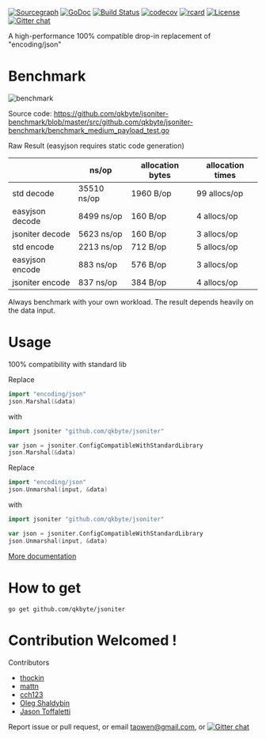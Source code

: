 [![Sourcegraph](https://sourcegraph.com/github.com/qkbyte/jsoniter/-/badge.svg)](https://sourcegraph.com/github.com/qkbyte/jsoniter?badge)
[![GoDoc](http://img.shields.io/badge/go-documentation-blue.svg?style=flat-square)](https://pkg.go.dev/github.com/qkbyte/jsoniter)
[![Build Status](https://travis-ci.org/json-iterator/go.svg?branch=master)](https://travis-ci.org/json-iterator/go)
[![codecov](https://codecov.io/gh/json-iterator/go/branch/master/graph/badge.svg)](https://codecov.io/gh/json-iterator/go)
[![rcard](https://goreportcard.com/badge/github.com/qkbyte/jsoniter)](https://goreportcard.com/report/github.com/qkbyte/jsoniter)
[![License](http://img.shields.io/badge/license-mit-blue.svg?style=flat-square)](https://raw.githubusercontent.com/json-iterator/go/master/LICENSE)
[![Gitter chat](https://badges.gitter.im/gitterHQ/gitter.png)](https://gitter.im/json-iterator/Lobby)

A high-performance 100% compatible drop-in replacement of "encoding/json"

# Benchmark

![benchmark](http://jsoniter.com/benchmarks/go-benchmark.png)

Source code: https://github.com/qkbyte/jsoniter-benchmark/blob/master/src/github.com/qkbyte/jsoniter-benchmark/benchmark_medium_payload_test.go

Raw Result (easyjson requires static code generation)

|                 | ns/op       | allocation bytes | allocation times |
| --------------- | ----------- | ---------------- | ---------------- |
| std decode      | 35510 ns/op | 1960 B/op        | 99 allocs/op     |
| easyjson decode | 8499 ns/op  | 160 B/op         | 4 allocs/op      |
| jsoniter decode | 5623 ns/op  | 160 B/op         | 3 allocs/op      |
| std encode      | 2213 ns/op  | 712 B/op         | 5 allocs/op      |
| easyjson encode | 883 ns/op   | 576 B/op         | 3 allocs/op      |
| jsoniter encode | 837 ns/op   | 384 B/op         | 4 allocs/op      |

Always benchmark with your own workload.
The result depends heavily on the data input.

# Usage

100% compatibility with standard lib

Replace

```go
import "encoding/json"
json.Marshal(&data)
```

with

```go
import jsoniter "github.com/qkbyte/jsoniter"

var json = jsoniter.ConfigCompatibleWithStandardLibrary
json.Marshal(&data)
```

Replace

```go
import "encoding/json"
json.Unmarshal(input, &data)
```

with

```go
import jsoniter "github.com/qkbyte/jsoniter"

var json = jsoniter.ConfigCompatibleWithStandardLibrary
json.Unmarshal(input, &data)
```

[More documentation](http://jsoniter.com/migrate-from-go-std.html)

# How to get

```
go get github.com/qkbyte/jsoniter
```

# Contribution Welcomed !

Contributors

- [thockin](https://github.com/thockin)
- [mattn](https://github.com/mattn)
- [cch123](https://github.com/cch123)
- [Oleg Shaldybin](https://github.com/olegshaldybin)
- [Jason Toffaletti](https://github.com/toffaletti)

Report issue or pull request, or email taowen@gmail.com, or [![Gitter chat](https://badges.gitter.im/gitterHQ/gitter.png)](https://gitter.im/json-iterator/Lobby)
